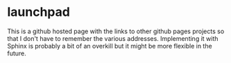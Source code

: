 # launchpad

This is a github hosted page with the links to other github pages projects so
that I don't have to remember the various addresses. Implementing it with
Sphinx is probably a bit of an overkill but it might be more flexible in the
future.
